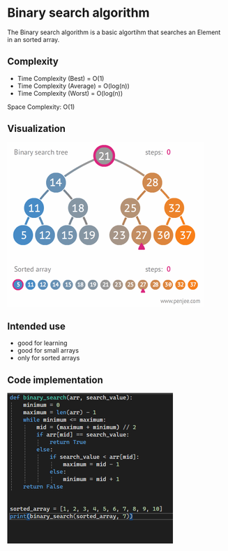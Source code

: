# Binary search algorithm

The Binary search algorithm is a basic algortihm that searches an Element in an sorted array.

## Complexity

- Time Complexity (Best) = O(1)
- Time Complexity (Average) = O(log(n))
- Time Complexity (Worst) = O(log(n))

Space Complexity: O(1)
## Visualization

<img src="images/binarysearchgif.gif">

## Intended use
- good for learning
- good for small arrays
- only for sorted arrays

## Code implementation
<img src="images/binarysearchcode.png">